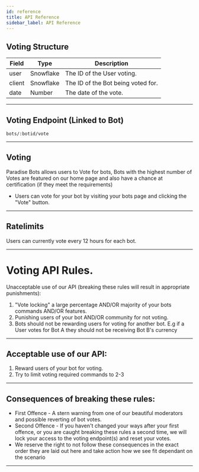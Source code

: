 ```yaml
---
id: reference
title: API Reference
sidebar_label: API Reference
---
```


## Voting Structure
| Field	| Type | Description
|--------------|----------|--------------|
user | Snowflake |	The ID of the User voting.
client | Snowflake	| The ID of the Bot being voted for.
date | Number | The date of the vote. 

---

## Voting Endpoint (Linked to Bot)
```
bots/:botid/vote
```

---

## Voting
Paradise Bots allows users to Vote for bots, Bots with the highest number of Votes are featured on our home page and also have a chance at certification (if they meet the requirements)

* Users can vote for your bot by visiting your bots page and clicking the "Vote" button.
---

## Ratelimits
Users can currently vote every 12 hours for each bot.

---

# Voting API Rules.

Unacceptable use of our API (breaking these rules will result in appropriate punishments):

1. "Vote locking" a large percentage AND/OR majority of your bots commands AND/OR features.
2. Punishing users of your bot AND/OR community for not voting.
3. Bots should not be rewarding users for voting for another bot. E.g if a User votes for Bot A they should not be receiving Bot B's currency

---

## Acceptable use of our API:
1. Reward users of your bot for voting.
2. Try to limit voting required commands to 2-3

---

## Consequences of breaking these rules:
* First Offence - A stern warning from one of our beautiful moderators and possible reverting of bot votes.
* Second Offence - If you haven't changed your ways after your first offence, or you are caught breaking these rules a second time, we will lock your access to the voting endpoint(s) and reset your votes.
* We reserve the right to not follow these consequences in the exact order they are laid out here and take action how we see fit dependant on the scenario

---
